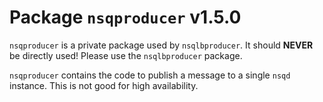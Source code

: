 # Package `nsqproducer` v1.5.0

`nsqproducer` is a private package used by `nsqlbproducer`. It should **NEVER** be directly used! Please use the `nsqlbproducer` package.

`nsqproducer` contains the code to publish a message to a single `nsqd` instance. This is not good for high availability.
